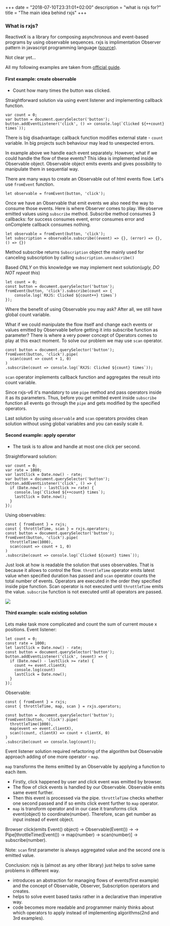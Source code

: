 +++
date = "2018-07-10T23:31:01+02:00"
description = "what is rxjs for?"
title = "The main idea behind rxjs"
+++


### What is rxjs?

ReactiveX is a library for composing asynchronous and event-based programs by using observable sequences.
rxjs is implimentation  Observer pattern in javascript programming language ([source](http://reactivex.io/intro.html)).

Not clear yet...

All my following examples are taken from [official guide](https://rxjs-dev.firebaseapp.com/guide/overview).

#### First example: create observable
 - Count how many times the button was clicked.
 
Straightforward solution via using event listener and implementing callback function.
 ```
var count = 0;
var button = document.querySelector('button');
button.addEventListener('click', () => console.log(`Clicked ${++count} times`));
 ```
There is big disadvantage: callback function modifies external state - `count` variable.
In big projects such behaviour may lead to unexpected errors.

In example above we handle each event separately. However, what if we could handle the flow of these events?
This idea is implemented inside Observable object. Observable object emits events and gives possibility to
manipulate them in sequential way.

There are many ways to create an Observable out of html events flow. Let's use `fromEvent` function.
```
let observable = fromEvent(button, 'click');
```

Once we have an Observable that emit events we also need the way to consume those events.
Here is where Observer comes to play. We observe emitted values using `subscribe` method.
Subscribe method consumes 3 callbacks: for success consumes event, error consumes error
and onComplete callback consumes nothing.
```
let observable = fromEvent(button, 'click');
let subscription = observable.subscribe((event) => {}, (error) => {}, () => {})
```

Method subscribe returns `Subscription` object the mainly used for canceling subscription 
by calling `subscription.unsubscribe()`

Based *ONLY* on this knowledge we may implement next solution(*ugly, DO NOT repeat this*) 

```
let count = 0;
const button = document.querySelector('button');
fromEvent(button, 'click').subscribe(count => {
    console.log(`RXJS: Clicked ${count++} times`)
});
```

Where the benefit of using Observable you may ask? After all, we still have global count variable.

What if we could manipulate the flow itself and change each events or values emitted by Observable before getting it
into subscribe function as parameter?
There is where a very power concept of Operators comes to play at this exact moment.
To solve our problem we may use `scan` operator.
```
const button = document.querySelector('button');
fromEvent(button, 'click').pipe(
  scan(count => count + 1, 0)
)
.subscribe(count => console.log(`RXJS: Clicked ${count} times`));
```
`scan` operator implements callback function and aggregates the result into count variable.

Since rxjs-v6 it's mandatory to use `pipe` method and pass operators inside it as its parameters.
Thus, before you get emitted event inside `subscribe` function all events go through the `pipe` and
gets modified by the specified operators.

Last solution by using `observable` and `scan` operators provides clean solution without using global variables
and you can easily scale it.

#### Second example: apply operator
 - The task is to allow and handle at most one click per second.
 
Straightforward solution:
```
var count = 0;
var rate = 1000;
var lastClick = Date.now() - rate;
var button = document.querySelector('button');
button.addEventListener('click', () => {
  if (Date.now() - lastClick >= rate) {
    console.log(`Clicked ${++count} times`);
    lastClick = Date.now();
  }
});
```
Using observables:
```
const { fromEvent } = rxjs;
const { throttleTime, scan } = rxjs.operators;
const button = document.querySelector('button');
fromEvent(button, 'click').pipe(
  throttleTime(1000),
  scan(count => count + 1, 0)
)
.subscribe(count => console.log(`Clicked ${count} times`));
```

Just look at how is readable the solution that uses observables. That is because it allows to control the flow.
`throttleTime` operator emits latest value when specified duration has passed and `scan` operator counts the
total number of events.
Operators are executed in the order they specified inside pipe function. Scan operator is not executed until
`throttleTime` emits the value. `subscribe` function is not executed until all operators are passed.

<img src="https://image.slidesharecdn.com/fpjsluisatenciobocajs-160504163409/95/luis-atencio-on-rxjs-22-638.jpg?cb=1462379809">

#### Third example: scale existing solution
Lets make task more complicated and count the sum of current mouse x positions.
Event listener:
```
let count = 0;
const rate = 1000;
let lastClick = Date.now() - rate;
const button = document.querySelector('button');
button.addEventListener('click', (event) => {
  if (Date.now() - lastClick >= rate) {
    count += event.clientX;
    console.log(count)
    lastClick = Date.now();
  }
});
```
Observable:
```
const { fromEvent } = rxjs;
const { throttleTime, map, scan } = rxjs.operators;

const button = document.querySelector('button');
fromEvent(button, 'click').pipe(
  throttleTime(1000),
  map(event => event.clientX),
  scan((count, clientX) => count + clientX, 0)
)
.subscribe(count => console.log(count));
```

Event listener solution required refactoring of the algorithm but Observable approach 
adding of one more operator - `map`.

`map` transforms the items emitted by an Observable by applying a function to each item.

- Firstly, click happened by user and click event was emitted by browser. 
- The flow of click events is handled by our Observable. Observable emits same event further.
- Then this event is processed via the pipe. `throttleTime` checks whether one second passed and if
so emits click event further to `map` operator. 
- `map` is transform operator and in our case it transforms click event(object) to coordinate(number). 
Therefore, scan get number as input instead of event object.

Browser click(emits Event() object) -> Observable(Event()) ->
-> Pipe[throttleTime(Event()) -> map(number) -> scan(number)] -> subscribe(number).

Note: `scan` first parameter is always aggregated value and the second one is emitted value.


Conclusion: rxjs is (almost as any other library) just helps to solve same problems in different way.

- introduces an abstraction for managing flows of events(first example) and the concept of Observable,
Observer, Subscription operators and creates. 
- helps to solve event based tasks rather in a declarative
than imperative way.
- code becomes more readable and programmer mainly thinks about which operators to apply instead of implementing
algorithms(2nd and 3rd examples).

